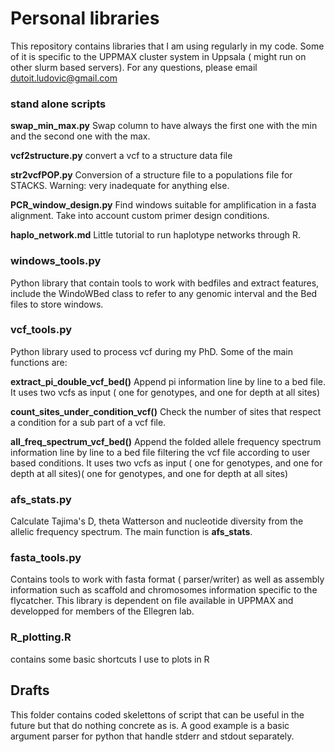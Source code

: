 # Personal libraries

This repository contains libraries that I am using regularly in my code. 
Some of it is specific to the UPPMAX cluster system in Uppsala ( might run on other slurm based servers).
For any questions, please email dutoit.ludovic@gmail.com

### stand alone scripts

**swap_min_max.py**  Swap column to have always the first one with the min and the second one with the max.

**vcf2structure.py** convert a vcf to a structure data file

**str2vcfPOP.py** Conversion of a structure file to a populations file for STACKS. Warning: very inadequate for anything else.

**PCR_window_design.py** Find windows suitable for amplification in a fasta alignment. Take into account custom primer design conditions.

**haplo_network.md** Little tutorial to run haplotype networks through R.

### windows_tools.py

Python library that contain tools to work with bedfiles and extract features, include the WindoWBed class to refer to any genomic interval and the Bed files to store windows.


### vcf_tools.py
Python library used to process vcf during my PhD. Some of the main functions are:

**extract_pi_double_vcf_bed()**
Append pi information line by line to a bed file. It uses two vcfs as input ( one for genotypes, and one for depth at all sites)

**count_sites_under_condition_vcf()**
Check the number of sites that respect a condition for a sub part of a vcf file.

**all_freq_spectrum_vcf_bed()**
Append the folded allele frequency spectrum information line by line to a bed file filtering the vcf file according to user based conditions. It uses two vcfs as input ( one for genotypes, and one for depth at all sites)( one for genotypes, and one for depth at all sites)

### afs_stats.py

Calculate Tajima's D, theta Watterson and nucleotide diversity from the allelic frequency spectrum. The main function is **afs_stats**.


### fasta_tools.py

Contains tools to work with fasta format ( parser/writer) as well as assembly information such as scaffold and chromosomes information specific to the flycatcher. This library is dependent on file available in UPPMAX and developped for members of the Ellegren lab.

### R_plotting.R
contains some basic shortcuts I use to plots in R


## Drafts

This folder contains coded skelettons of script that can be useful in the future but that do nothing concrete as is. A good example is a basic argument parser for python that handle stderr and stdout separately.


